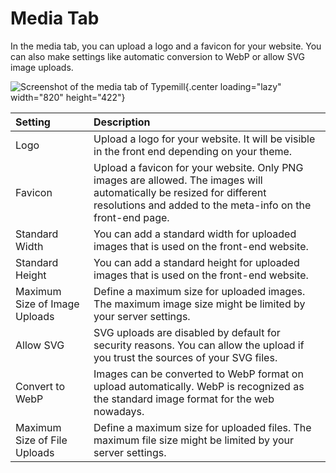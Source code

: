 #  Media Tab

In the media tab, you can upload a logo and a favicon for your website. You can also make settings like automatic conversion to WebP or allow SVG image uploads.

![Screenshot of the media tab of Typemill](media/live/media-tab.webp){.center loading="lazy" width="820" height="422"}

| Setting | Description | 
|:---|:---|
| Logo | Upload a logo for your website. It will be visible in the front end depending on your theme. | 
| Favicon | Upload a favicon for your website. Only PNG images are allowed. The images will automatically be resized for different resolutions and added to the meta-info on the front-end page. | 
| Standard Width | You can add a standard width for uploaded images that is used on the front-end website. | 
| Standard Height | You can add a standard height for uploaded images that is used on the front-end website. | 
| Maximum Size of Image Uploads | Define a maximum size for uploaded images. The maximum image size might be limited by your server settings. | 
| Allow SVG | SVG uploads are disabled by default for security reasons. You can allow the upload if you trust the sources of your SVG files. | 
| Convert to WebP | Images can be converted to WebP format on upload automatically. WebP is recognized as the standard image format for the web nowadays. |
| Maximum Size of File Uploads | Define a maximum size for uploaded files. The maximum file size might be limited by your server settings. |

